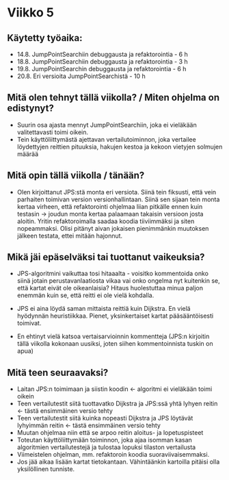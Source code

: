 
# Viikko 5

## Käytetty työaika:

- 14.8. JumpPointSearchiin debuggausta ja refaktorointia - 6 h
- 18.8. JumpPointSearchiin debuggausta ja refaktorointia - 3 h
- 19.8. JumpPointSearchin  debuggausta ja refaktorointia - 6 h
- 20.8. Eri versioita JumpPointSearchistä - 10 h

## Mitä olen tehnyt tällä viikolla? / Miten ohjelma on edistynyt?

- Suurin osa ajasta mennyt JumpPointSearchiin, joka ei vieläkään valitettavasti toimi oikein.
- Tein käyttöliittymästä ajettavan vertailutoiminnon, joka vertailee löydettyjen reittien pituuksia, hakujen kestoa ja kekoon vietyjen solmujen määrää

## Mitä opin tällä viikolla / tänään?
- Olen kirjoittanut JPS:stä monta eri versiota. Siinä tein fiksusti, että vein parhaiten toimivan version versionhallintaan. Siinä sen sijaan tein monta kertaa virheen, että refaktorointi ohjelmaa liian pitkälle ennen kuin testasin -> joudun monta kertaa palaamaan takaisin versioon josta aloitin. Yritin refaktoroimalla saadaa koodia tiiviimmäksi ja siten nopeammaksi. Olisi pitänyt aivan jokaisen pienimmänkin muutoksen jälkeen testata, ettei mitään hajonnut.  

## Mikä jäi epäselväksi tai tuottanut vaikeuksia? 

- JPS-algoritmini vaikuttaa tosi hitaaalta - voisitko kommentoida onko siinä jotain perustavanlaatiosta vikaa vai onko ongelma nyt kuitenkin se, että kartat eivät ole oikeanlaisia? Hitaus huolestuttaa minua paljon enemmän kuin se, että reitti ei ole vielä kohdalla.

- JPS ei aina löydä saman mittaista reittiä kuin Dijkstra. En vielä hyödynnän heuristiikkaa. Pienet, yksinkertaiset kartat pääsääntöisesti toimivat.

- En ehtinyt vielä katsoa vertaisarvioinnin kommentteja (JPS:n kirjoitin tällä viikolla kokonaan uusiksi, joten siihen kommentoinnista tuskin on apua)

## Mitä teen seuraavaksi?

- Laitan JPS:n toimimaan ja siistin koodin <- algoritmi ei vieläkään toimi oikein
- Teen vertailutestit siitä tuottavatko Dijkstra ja JPS:ssä yhtä lyhyen reitin <- tästä ensimmäinen versio tehty
- Teen vertailutestit siitä kuinka nopeasti Dijkstra ja JPS löytävät lyhyimmän reitin <- tästä ensimmäinen versio tehty
- Muutan ohjelmaa niin että se arpoo reitin aloitus- ja lopetuspisteet
- Toteutan käyttöliittymään toiminnon, joka ajaa isomman kasan algoritmien vertailutestejä ja tulostaa lopuksi tilaston vertailusta
- Viimeistelen ohjelman, mm. refaktoroin koodia suoraviivaisemmaksi.
- Jos jää aikaa lisään kartat tietokantaan. Vähintäänkin kartoilla pitäisi olla yksilöllinen tunniste.

